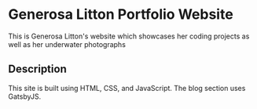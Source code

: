 # Generosa Litton Portfolio Website

This is Generosa Litton's website which showcases her coding projects as well as her underwater photographs

## Description

This site is built using HTML, CSS, and JavaScript. The blog section uses GatsbyJS.
